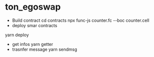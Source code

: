 # ton_egoswap
- Build contract
cd contracts
npx func-js counter.fc --boc counter.cell
- deploy smar contracts

yarn deploy
- get infos
yarn getter
- trasnfer message
yarn sendmsg
